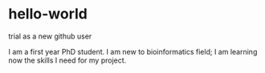 # hello-world
trial as a new github user

I am a first year PhD student. I am new to bioinformatics field; I am learning now the skills I need for my project.
